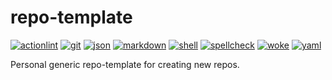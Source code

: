 # repo-template

[![actionlint](https://github.com/vpayno/repo-template/actions/workflows/gh-actions.yaml/badge.svg?branch=main)](https://github.com/vpayno/repo-template/actions/workflows/gh-actions.yaml)
[![git](https://github.com/vpayno/repo-template/actions/workflows/git.yaml/badge.svg?branch=main)](https://github.com/vpayno/repo-template/actions/workflows/git.yaml)
[![json](https://github.com/vpayno/repo-template/actions/workflows/json.yaml/badge.svg?branch=main)](https://github.com/vpayno/repo-template/actions/workflows/json.yaml)
[![markdown](https://github.com/vpayno/repo-template/actions/workflows/markdown.yaml/badge.svg?branch=main)](https://github.com/vpayno/repo-template/actions/workflows/markdown.yaml)
[![shell](https://github.com/vpayno/repo-template/actions/workflows/shell.yaml/badge.svg?branch=main)](https://github.com/vpayno/repo-template/actions/workflows/shell.yaml)
[![spellcheck](https://github.com/vpayno/repo-template/actions/workflows/spellcheck.yaml/badge.svg?branch=main)](https://github.com/vpayno/repo-template/actions/workflows/spellcheck.yaml)
[![woke](https://github.com/vpayno/repo-template/actions/workflows/woke.yaml/badge.svg?branch=main)](https://github.com/vpayno/repo-template/actions/workflows/woke.yaml)
[![yaml](https://github.com/vpayno/repo-template/actions/workflows/yaml.yaml/badge.svg?branch=main)](https://github.com/vpayno/repo-template/actions/workflows/yaml.yaml)

Personal generic repo-template for creating new repos.
